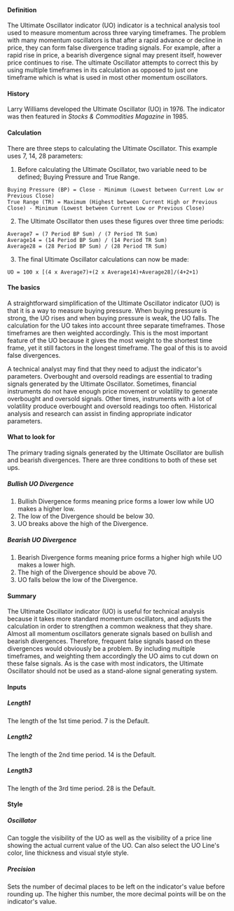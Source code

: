 #### Definition

The Ultimate Oscillator indicator (UO) indicator is a technical analysis tool used to measure momentum across three varying timeframes. The problem with many momentum oscillators is that after a rapid advance or decline in price, they can form false divergence trading signals. For example, after a rapid rise in price, a bearish divergence signal may present itself, however price continues to rise. The ultimate Oscillator attempts to correct this by using multiple timeframes in its calculation as opposed to just one timeframe which is what is used in most other momentum oscillators.

#### History

Larry Williams developed the Ultimate Oscillator (UO) in 1976. The indicator was then featured in *Stocks & Commodities Magazine* in 1985.

#### Calculation

There are three steps to calculating the Ultimate Oscillator. This example uses 7, 14, 28 parameters:  
1. Before calculating the Ultimate Oscillator, two variable need to be defined; Buying Pressure and True Range.

```
Buying Pressure (BP) = Close - Minimum (Lowest between Current Low or Previous Close)
True Range (TR) = Maximum (Highest between Current High or Previous Close) - Minimum (Lowest between Current Low or Previous Close)
```

2. The Ultimate Oscillator then uses these figures over three time periods:

```
Average7 = (7 Period BP Sum) / (7 Period TR Sum)
Average14 = (14 Period BP Sum) / (14 Period TR Sum)
Average28 = (28 Period BP Sum) / (28 Period TR Sum)
```

3. The final Ultimate Oscillator calculations can now be made:

```
UO = 100 x [(4 x Average7)+(2 x Average14)+Average28]/(4+2+1)
```

#### The basics

A straightforward simplification of the Ultimate Oscillator indicator (UO) is that it is a way to measure buying pressure. When buying pressure is strong, the UO rises and when buying pressure is weak, the UO falls. The calculation for the UO takes into account three separate timeframes. Those timeframes are then weighted accordingly. This is the most important feature of the UO because it gives the most weight to the shortest time frame, yet it still factors in the longest timeframe. The goal of this is to avoid false divergences.

A technical analyst may find that they need to adjust the indicator's parameters. Overbought and oversold readings are essential to trading signals generated by the Ultimate Oscillator. Sometimes, financial instruments do not have enough price movement or volatility to generate overbought and oversold signals. Other times, instruments with a lot of volatility produce overbought and oversold readings too often. Historical analysis and research can assist in finding appropriate indicator parameters.

#### What to look for

The primary trading signals generated by the Ultimate Oscillator are bullish and bearish divergences. There are three conditions to both of these set ups.

##### Bullish UO Divergence

1. Bullish Divergence forms meaning price forms a lower low while UO makes a higher low.
2. The low of the Divergence should be below 30.
3. UO breaks above the high of the Divergence.

##### Bearish UO Divergence

1. Bearish Divergence forms meaning price forms a higher high while UO makes a lower high.
2. The high of the Divergence should be above 70.
3. UO falls below the low of the Divergence.

#### Summary

The Ultimate Oscillator indicator (UO) is useful for technical analysis because it takes more standard momentum oscillators, and adjusts the calculation in order to strengthen a common weakness that they share. Almost all momentum oscillators generate signals based on bullish and bearish divergences. Therefore, frequent false signals based on these divergences would obviously be a problem. By including multiple timeframes, and weighting them accordingly the UO aims to cut down on these false signals. As is the case with most indicators, the Ultimate Oscillator should not be used as a stand-alone signal generating system.

#### Inputs

##### Length1

The length of the 1st time period. 7 is the Default.

##### Length2

The length of the 2nd time period. 14 is the Default.

##### Length3

The length of the 3rd time period. 28 is the Default.

#### Style

##### Oscillator

Can toggle the visibility of the UO as well as the visibility of a price line showing the actual current value of the UO. Can also select the UO Line's color, line thickness and visual style style.

##### Precision

Sets the number of decimal places to be left on the indicator's value before rounding up. The higher this number, the more decimal points will be on the indicator's value.